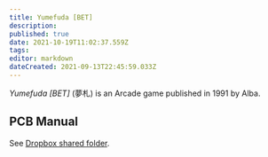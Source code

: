 ```yaml
---
title: Yumefuda [BET]
description: 
published: true
date: 2021-10-19T11:02:37.559Z
tags: 
editor: markdown
dateCreated: 2021-09-13T22:45:59.033Z
---
```


_Yumefuda [BET]_ (<span lang='ja'>夢札</span>) is an Arcade game published in 1991 by Alba.

## PCB Manual

See [Dropbox shared folder](https://www.dropbox.com/sh/fm1k44pnnyj0dae/AABaCalwywcWK-aXTdST-2ZIa?dl=0).